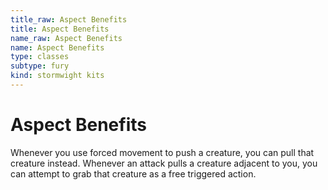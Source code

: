 ```yaml
---
title_raw: Aspect Benefits
title: Aspect Benefits
name_raw: Aspect Benefits
name: Aspect Benefits
type: classes
subtype: fury
kind: stormwight kits
---
```


# Aspect Benefits

Whenever you use forced movement to push a creature, you can pull that creature instead. Whenever an attack pulls a creature adjacent to you, you can attempt to grab that creature as a free triggered action.
